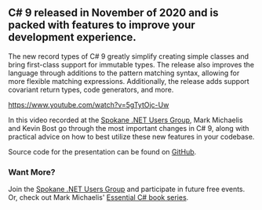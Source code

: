 

## C# 9 released in November of 2020 and is packed with features to improve your development experience.

The new record types of C# 9 greatly simplify creating simple classes and bring first-class support for immutable types. The release also improves the language through additions to the pattern matching syntax, allowing for more flexible matching expressions. Additionally, the release adds support covariant return types, code generators, and more.

https://www.youtube.com/watch?v=5gTytOjc-Uw

In this video recorded at the [Spokane .NET Users Group](https://www.meetup.com/Spokane-NET-User-Group), Mark Michaelis and Kevin Bost go through the most important changes in C# 9, along with practical advice on how to best utilize these new features in your codebase.

Source code for the presentation can be found on [GitHub](https://github.com/IntelliTect-Samples/SpokaneNETUserGroupSamples).

### Want More?

Join the [Spokane .NET Users Group](https://www.meetup.com/Spokane-DevOps-Meetup/) and participate in future free events. Or, check out Mark Michaelis' [Essential C# book series](/essentialcsharp/).
